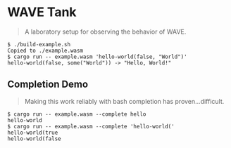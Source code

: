 # WAVE Tank

> A laboratory setup for observing the behavior of WAVE.

```console
$ ./build-example.sh
Copied to ./example.wasm
$ cargo run -- example.wasm 'hello-world(false, "World")'
hello-world(false, some("World")) -> "Hello, World!"
```

## Completion Demo

> Making this work reliably with bash completion has proven...difficult.

```console
$ cargo run -- example.wasm --complete hello
hello-world
$ cargo run -- example.wasm --complete 'hello-world('
hello-world(true
hello-world(false
```
